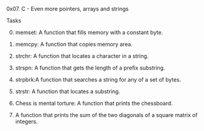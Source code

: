 0x07. C - Even more pointers, arrays and strings

Tasks

0. memset: A function that fills memory with a constant byte.

1. memcpy: A function that copies memory area.

2. strchr: A function that locates a character in a string.

3. strspn: A function that gets the length of a prefix substring.

4. strpbrk:A function that searches a string for any of a set of bytes.

5. strstr: A function that locates a substring.

6. Chess is mental torture: A function that prints the chessboard.

7. A function that prints the sum of the two diagonals of a square matrix of integers.
